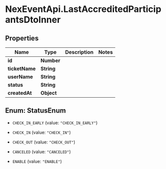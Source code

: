 # NexEventApi.LastAccreditedParticipantsDtoInner

## Properties

Name | Type | Description | Notes
------------ | ------------- | ------------- | -------------
**id** | **Number** |  | 
**ticketName** | **String** |  | 
**userName** | **String** |  | 
**status** | **String** |  | 
**createdAt** | **Object** |  | 



## Enum: StatusEnum


* `CHECK_IN_EARLY` (value: `"CHECK_IN_EARLY"`)

* `CHECK_IN` (value: `"CHECK_IN"`)

* `CHECK_OUT` (value: `"CHECK_OUT"`)

* `CANCELED` (value: `"CANCELED"`)

* `ENABLE` (value: `"ENABLE"`)




